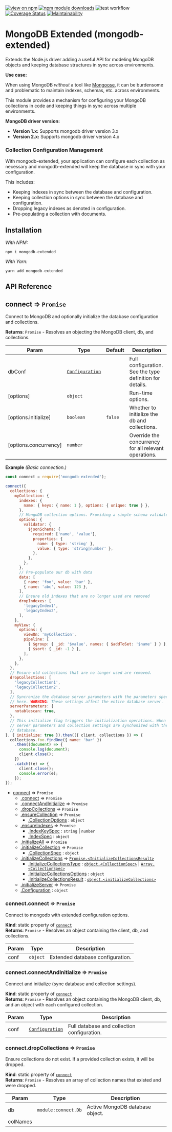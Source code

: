 <!--
DO NOT EDIT README.md DIRECTLY!

README.md is generated using the handlebars template at .readme.hbs.md (perhaps
this file).
-->
[![view on npm](http://img.shields.io/npm/v/mongodb-extended.svg)](https://www.npmjs.org/package/mongodb-extended)
[![npm module downloads](http://img.shields.io/npm/dt/mongodb-extended.svg)](https://www.npmjs.org/package/mongodb-extended)
![test workflow](https://github.com/speedytwenty/mongodb-extended/actions/workflows/test.yml/badge.svg?event=push)
[![Coverage Status](https://coveralls.io/repos/github/speedytwenty/mongodb-extended/badge.svg?branch=main)](https://coveralls.io/github/speedytwenty/mongodb-extended?branch=main)
[![Maintainability](https://codeclimate.com/github/speedytwenty/mongodb-extended/badges/gpa.svg)](https://codeclimate.com/github/speedytwenty/mongodb-extended/maintainability)

# MongoDB Extended (mongodb-extended)

Extends the Node.js driver adding a useful API for modeling MongoDB objects and
keeping database structures in sync across environments.

**Use case:**

When using MongoDB _without_ a tool like [Mongoose](https://mongoosejs.com/), it
can be burdensome and problematic to maintain indexes, schemas, etc. across
environments.

This module provides a mechanism for configuring your MongoDB collections in
code and keeping things in sync across multiple environments.

**MongoDB driver version:**

* **Version 1.x:** Supports mongodb driver version 3.x
* **Version 2.x:** Supports mongodb driver version 4.x

### Collection Configuration Management

With mongodb-extended, your application can configure each collection as necessary
and mongodb-extended will keep the database in sync with your configuration.

This includes:

* Keeping indexes in sync between the database and configuration.
* Keeping collection options in sync between the database and configuration.
* Dropping legacy indexes as denoted in configuration.
* Pre-populating a collection with documents.

## Installation

*With NPM:*

`npm i mongodb-extended`

*With Yarn:*

`yarn add mongodb-extended`

## API Reference 

<a name="module_connect"></a>

## connect ⇒ <code>Promise</code>
Connect to MongoDB and optionally initialize the database configuration and
collections.

**Returns**: <code>Promise</code> - Resolves an objecting the MongoDB client, db, and
collections.  

| Param | Type | Default | Description |
| --- | --- | --- | --- |
| dbConf | [<code>Configuration</code>](#module_connect.Configuration) |  | Full configuration. See the type definition for details. |
| [options] | <code>object</code> |  | Run-time options. |
| [options.initialize] | <code>boolean</code> | <code>false</code> | Whether to initialize the db and collections. |
| [options.concurrency] | <code>number</code> |  | Override the concurrency for all relevant operations. |

**Example** *(Basic connection.)*  
```js
const connect = require('mongodb-extended');

connect({
  collections: {
    myCollection: {
      indexes: {
        name: { keys: { name: 1 }, options: { unique: true } },
      },
      // MongoDB collection options. Providing a simple schema validator.
      options: {
        validator: {
          $jsonSchema: {
            required: ['name', 'value'],
            properties: {
              name: { type: 'string' },
              value: { type: 'string|number' },
            },
          },
        },
      },
      // Pre-populate our db with data
      data: [
        { name: 'foo', value: 'bar' },
        { name: 'abc', value: 123 },
      ],
      // Ensure old indexes that are no longer used are removed
      dropIndexes: [
        'legacyIndex1',
        'legacyIndex2',
      ],
    },
    myView: {
      options: {
        viewOn: 'myCollection',
        pipeline: [
          { $group: { _id: '$value', names: { $addToSet: '$name' } } },
          { $sort: { _id: -1 } },
        ],
      },
    },
  },
  // Ensure old collections that are no longer used are removed.
  dropCollections: [
    'legacyCollection1',
    'legacyCollection2',
  ],
  // Syncronize the database server parameters with the parameters specified
  // here. WARNING: These settings affect the entire database server.
  serverParameters: {
    notablescan: true,
  },
  // This initialize flag triggers the initialization operations. When true
  // server parameters and collection settings are synchonized with the
  // database.
}, { initialize: true }).then(({ client, collections }) => {
  collections.foo.findOne({ name: 'bar' })
    .then((document) => {
      console.log(document);
      client.close();
    })
    .catch((e) => {
      client.close();
      console.error(e);
    });
});
```

* [connect](#module_connect) ⇒ <code>Promise</code>
    * [.connect](#module_connect.connect) ⇒ <code>Promise</code>
    * [.connectAndInitialize](#module_connect.connectAndInitialize) ⇒ <code>Promise</code>
    * [.dropCollections](#module_connect.dropCollections) ⇒ <code>Promise</code>
    * [.ensureCollection](#module_connect.ensureCollection) ⇒ <code>Promise</code>
        * [.CollectionOptions](#module_connect.ensureCollection.CollectionOptions) : <code>object</code>
    * [.ensureIndexes](#module_connect.ensureIndexes) ⇒ <code>Promise</code>
        * [.IndexKeySpec](#module_connect.ensureIndexes.IndexKeySpec) : <code>string</code> \| <code>number</code>
        * [.IndexSpec](#module_connect.ensureIndexes.IndexSpec) : <code>object</code>
    * [.initializeAll](#module_connect.initializeAll) ⇒ <code>Promise</code>
    * [.initializeCollection](#module_connect.initializeCollection) ⇒ <code>Promise</code>
        * [.CollectionSpec](#module_connect.initializeCollection.CollectionSpec) : <code>object</code>
    * [.initializeCollections](#module_connect.initializeCollections) ⇒ [<code>Promise.&lt;InitializeCollectionsResult&gt;</code>](#module_connect.initializeCollections.InitializeCollectionsResult)
        * [.InitializeCollectionsType](#module_connect.initializeCollections.InitializeCollectionsType) : [<code>object.&lt;CollectionSpec&gt;</code>](#module_connect.initializeCollection.CollectionSpec) \| [<code>Array.&lt;CollectionSpec&gt;</code>](#module_connect.initializeCollection.CollectionSpec)
        * [.InitializeCollectionsOptions](#module_connect.initializeCollections.InitializeCollectionsOptions) : <code>object</code>
        * [.InitializeCollectionsResult](#module_connect.initializeCollections.InitializeCollectionsResult) : [<code>object.&lt;initializeCollections&gt;</code>](#module_connect.initializeCollections)
    * [.initializeServer](#module_connect.initializeServer) ⇒ <code>Promise</code>
    * [.Configuration](#module_connect.Configuration) : <code>object</code>

<a name="module_connect.connect"></a>

### connect.connect ⇒ <code>Promise</code>
Connect to mongodb with extended configuration options.

**Kind**: static property of [<code>connect</code>](#module_connect)  
**Returns**: <code>Promise</code> - Resolves an object containing the client, db, and
collections.  

| Param | Type | Description |
| --- | --- | --- |
| conf | <code>object</code> | Extended database configuration. |

<a name="module_connect.connectAndInitialize"></a>

### connect.connectAndInitialize ⇒ <code>Promise</code>
Connect and initialize (sync database and collection settings).

**Kind**: static property of [<code>connect</code>](#module_connect)  
**Returns**: <code>Promise</code> - Resolves an object containing the MongoDB client, db,
and an object with each configured collection.  

| Param | Type | Description |
| --- | --- | --- |
| conf | [<code>Configuration</code>](#module_connect.Configuration) | Full database and collection configuration. |

<a name="module_connect.dropCollections"></a>

### connect.dropCollections ⇒ <code>Promise</code>
Ensure collections do not exist. If a provided collection exists, it will be
dropped.

**Kind**: static property of [<code>connect</code>](#module_connect)  
**Returns**: <code>Promise</code> - Resolves an array of collection names that existed and
were dropped.  

| Param | Type | Description |
| --- | --- | --- |
| db | <code>module:connect.Db</code> | Active MongoDB database object. |
| colNames | 